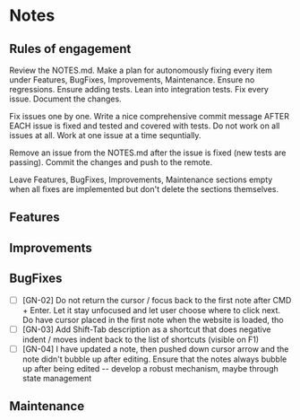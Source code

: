 # Notes

## Rules of engagement

Review the NOTES.md. Make a plan for autonomously fixing every item under Features, BugFixes, Improvements, Maintenance. Ensure no regressions. Ensure adding tests. Lean into integration tests. Fix every issue. Document the changes.

Fix issues one by one. Write a nice comprehensive commit message AFTER EACH issue is fixed and tested and covered with tests. Do not work on all issues at all. Work at one issue at a time sequntially. 

Remove an issue from the NOTES.md after the issue is fixed (new tests are passing). Commit the changes and push to the remote.

Leave Features, BugFixes, Improvements, Maintenance sections empty when all fixes are implemented but don't delete the sections themselves.

## Features

## Improvements

## BugFixes

- [ ] [GN-02] Do not return the cursor / focus back to the first note after CMD + Enter. Let it stay unfocused and let user choose where to click next. Do have cursor placed in the first note when the website is loaded, tho   
- [ ] [GN-03] Add Shift-Tab description as a shortcut that does negative indent / moves indent back to the list of shortcuts (visible on F1)
- [ ] [GN-04] I have updated a note, then pushed down cursor arrow and the note didn't bubble up after editing. Ensure that the notes always bubble up after being edited -- develop a robust mechanism, maybe through state management

## Maintenance
